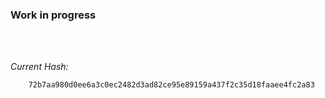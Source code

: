 ### Work in progress

<br></br>
  
<i>Current Hash:</i>

```
    72b7aa980d0ee6a3c0ec2482d3ad82ce95e89159a437f2c35d18faaee4fc2a83
```
